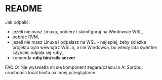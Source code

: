 # README

Jak odpalić:
- jezeli nie masz Linuxa, pobierz i skonfiguruj na Windowsie WSL,
- pobrać RVM,
- jezeli nie masz Linuxa i odpalasz na WSL - najlepiej, żeby ścieżka projektu była wewnątrz WSL'a, a nie Windowsa, bo wtedy lata świetlne szybciej odpala się ruby,
- komenda **ruby bin/rails server**

FAQ
Q: Nie wyświetla mi się komponent zegara/czasu.\n
A: Spróbuj uruchomić local hosta na innej przeglądarce.
